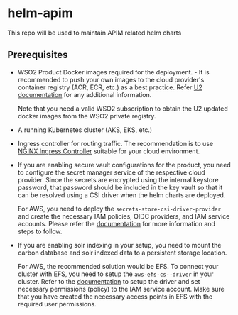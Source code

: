 # helm-apim
This repo will be used to maintain APIM related helm charts

## Prerequisites

- WSO2 Product Docker images required for the deployment.  - It is recommended to push your own images to the cloud provider's container registry (ACR, ECR, etc.) as a best practice. Refer [U2 documentation](https://updates.docs.wso2.com/en/latest/updates/how-to-use-docker-images-to-receive-updates/) for any additional information. 
    
    Note that you need a valid WSO2 subscription to obtain the U2 updated docker images from the WSO2 private registry.

- A running Kubernetes cluster (AKS, EKS, etc.)

- Ingress controller for routing traffic. The recommendation is to use [NGINX Ingress Controller](https://kubernetes.github.io/ingress-nginx/deploy/) suitable for your cloud environment.

- If you are enabling secure vault configurations for the product, you need to configure the secret manager service of the respective cloud provider. Since the secrets are encrypted using the internal keystore password, that password should be included in the key vault so that it can be resolved using a CSI driver when the helm charts are deployed.

    For AWS, you need to deploy the `secrets-store-csi-driver-provider` and create the necessary IAM policies, OIDC providers, and IAM service accounts. Please refer the [documentation](https://github.com/aws/secrets-store-csi-driver-provider-aws) for more information and steps to follow.

- If you are enabling solr indexing in your setup, you need to mount the carbon database and solr indexed data to a persistent storage location.

    For AWS, the recommended solution would be EFS. To connect your cluster with EFS, you need to setup the `aws-efs-cs--driver` in your cluster. Refer to the [documentation](https://github.com/kubernetes-sigs/aws-efs-csi-driver/tree/master) to setup the driver and set necessary permissions (policy) to the IAM service account. Make sure that you have created the necessary access points in EFS with the required user permissions.